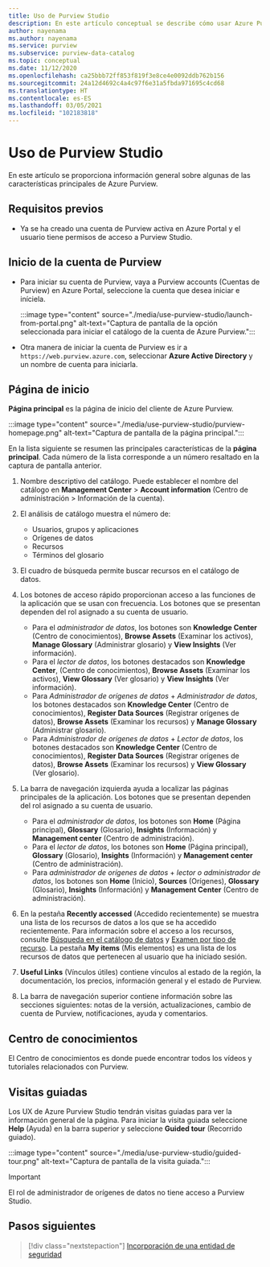 ```yaml
---
title: Uso de Purview Studio
description: En este artículo conceptual se describe cómo usar Azure Purview Studio.
author: nayenama
ms.author: nayenama
ms.service: purview
ms.subservice: purview-data-catalog
ms.topic: conceptual
ms.date: 11/12/2020
ms.openlocfilehash: ca25bbb72ff853f819f3e8ce4e0092ddb762b156
ms.sourcegitcommit: 24a12d4692c4a4c97f6e31a5fbda971695c4cd68
ms.translationtype: HT
ms.contentlocale: es-ES
ms.lasthandoff: 03/05/2021
ms.locfileid: "102183818"
---
```

# <a name="use-purview-studio"></a>Uso de Purview Studio

En este artículo se proporciona información general sobre algunas de las características principales de Azure Purview.

## <a name="prerequisites"></a>Requisitos previos

* Ya se ha creado una cuenta de Purview activa en Azure Portal y el usuario tiene permisos de acceso a Purview Studio.

## <a name="launch-purview-account"></a>Inicio de la cuenta de Purview

* Para iniciar su cuenta de Purview, vaya a Purview accounts (Cuentas de Purview) en Azure Portal, seleccione la cuenta que desea iniciar e iníciela.

   :::image type="content" source="./media/use-purview-studio/launch-from-portal.png" alt-text="Captura de pantalla de la opción seleccionada para iniciar el catálogo de la cuenta de Azure Purview.":::

* Otra manera de iniciar la cuenta de Purview es ir a `https://web.purview.azure.com`, seleccionar **Azure Active Directory** y un nombre de cuenta para iniciarla.

## <a name="home-page"></a>Página de inicio

**Página principal** es la página de inicio del cliente de Azure Purview.

 :::image type="content" source="./media/use-purview-studio/purview-homepage.png" alt-text="Captura de pantalla de la página principal.":::

En la lista siguiente se resumen las principales características de la **página principal**. Cada número de la lista corresponde a un número resaltado en la captura de pantalla anterior.

1. Nombre descriptivo del catálogo. Puede establecer el nombre del catálogo en **Management Center** > **Account information** (Centro de administración > Información de la cuenta).

2. El análisis de catálogo muestra el número de:
    - Usuarios, grupos y aplicaciones
    - Orígenes de datos
    - Recursos
    - Términos del glosario

3. El cuadro de búsqueda permite buscar recursos en el catálogo de datos.

4. Los botones de acceso rápido proporcionan acceso a las funciones de la aplicación que se usan con frecuencia. Los botones que se presentan dependen del rol asignado a su cuenta de usuario.

    - Para el *administrador de datos*, los botones son **Knowledge Center** (Centro de conocimientos), **Browse Assets** (Examinar los activos), **Manage Glossary** (Administrar glosario) y **View Insights** (Ver información).
    - Para el *lector de datos*, los botones destacados son **Knowledge Center**, (Centro de conocimientos), **Browse Assets** (Examinar los activos), **View Glossary** (Ver glosario) y **View Insights** (Ver información).
    - Para *Administrador de orígenes de datos* + *Administrador de datos*, los botones destacados son **Knowledge Center** (Centro de conocimientos), **Register Data Sources** (Registrar orígenes de datos), **Browse Assets** (Examinar los recursos) y **Manage Glossary** (Administrar glosario).
    - Para *Administrador de orígenes de datos* + *Lector de datos*, los botones destacados son **Knowledge Center** (Centro de conocimientos), **Register Data Sources** (Registrar orígenes de datos), **Browse Assets** (Examinar los recursos) y **View Glossary** (Ver glosario).

5. La barra de navegación izquierda ayuda a localizar las páginas principales de la aplicación. Los botones que se presentan dependen del rol asignado a su cuenta de usuario.

    - Para el *administrador de datos*, los botones son **Home** (Página principal), **Glossary** (Glosario), **Insights** (Información) y **Management center** (Centro de administración).
    - Para el *lector de datos*, los botones son **Home** (Página principal), **Glossary** (Glosario), **Insights** (Información) y **Management center** (Centro de administración).
    - Para *administrador de orígenes de datos* + *lector o administrador de datos*, los botones son **Home** (Inicio), **Sources** (Orígenes), **Glossary** (Glosario), **Insights** (Información) y **Management Center** (Centro de administración).
  
6. En la pestaña **Recently accessed** (Accedido recientemente) se muestra una lista de los recursos de datos a los que se ha accedido recientemente. Para información sobre el acceso a los recursos, consulte [Búsqueda en el catálogo de datos](how-to-search-catalog.md) y [Examen por tipo de recurso](how-to-browse-catalog.md#browse-experience).  La pestaña **My items** (Mis elementos) es una lista de los recursos de datos que pertenecen al usuario que ha iniciado sesión.
7. **Useful Links** (Vínculos útiles) contiene vínculos al estado de la región, la documentación, los precios, información general y el estado de Purview.
8. La barra de navegación superior contiene información sobre las secciones siguientes: notas de la versión, actualizaciones, cambio de cuenta de Purview, notificaciones, ayuda y comentarios.

## <a name="knowledge-center"></a>Centro de conocimientos

El Centro de conocimientos es donde puede encontrar todos los vídeos y tutoriales relacionados con Purview.

## <a name="guided-tours"></a>Visitas guiadas

Los UX de Azure Purview Studio tendrán visitas guiadas para ver la información general de la página. Para iniciar la visita guiada seleccione **Help** (Ayuda) en la barra superior y seleccione **Guided tour** (Recorrido guiado).

:::image type="content" source="./media/use-purview-studio/guided-tour.png" alt-text="Captura de pantalla de la visita guiada.":::

> [!Important]
   > El rol de administrador de orígenes de datos no tiene acceso a Purview Studio.

## <a name="next-steps"></a>Pasos siguientes

> [!div class="nextstepaction"]
> [Incorporación de una entidad de seguridad](tutorial-scan-data.md)
